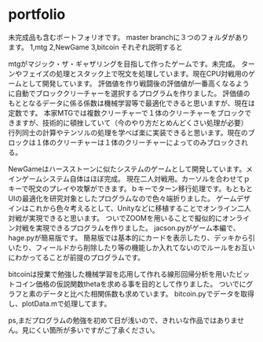 # portfolio
未完成品も含むポートフォリオです。
master branchに３つのフォルダがあります。
1,mtg
2,NewGame
3,bitcoin
それぞれ説明すると

mtgがマジック・ザ・ギャザリングを目指して作ったゲームです。未完成。
ターンやフェイズの処理とスタック上で呪文を処理しています。現在CPU対戦用のゲームとして開発しています。
評価値を作り戦闘後の評価値が一番高くなるように自動でブロッククリーチャーを選択するプログラムを作りました。
評価値のもととなるデータに係る係数は機械学習等で最適化できると思いますが、現在は定数です。
本家MTGでは複数クリーチャーで１体のクリーチャーをブロックできますが、技術的に頓挫していて（今のやり方だとめんどくさい処理が必要）
行列同士の計算やテンソルの処理を学べば楽に実装できると思います。現在のブロックは１体のクリーチャーは１体のクリーチャーによってのみブロックされる。

NewGameはハースストーンに似たシステムのゲームとして開発しています。メインゲームシステム自体はほぼ完成。
現在二人対戦用。カーソルを合わせてｐキーで呪文のプレイや攻撃ができます。ｂキーでターン移行処理です。もともとUIの最適化を研究対象としたプログラムなので色々端折りました。
ゲームデザインはこれから色々考えるとして、Unityなどに移植することでオンライン二人対戦が実現できると思います。
ついでZOOMを用いることで擬似的にオンライン対戦を実現できるプログラムを作りました。
jacson.pyがゲーム本編で、hage.pyが簡易版です。
簡易版では基本的にカードを表示したり、デッキから引いたり、フィールドから削除したり等の機能しか入れてないのでルールをお互いにわかってることが前提のプログラムです。

bitcoinは授業で勉強した機械学習を応用して作れる線形回帰分析を用いたビットコイン価格の仮説関数thetaを求める事を目的として作りました。
ついでにグラフと素のデータと比べた相関係数も求めています。
bitcoin.pyでデータを取得し、plotData.mで処理してます。

ps,まだプログラムの勉強を初めて日が浅いので、きれいな作品ではありません。見にくい箇所が多いですがご了承ください。


